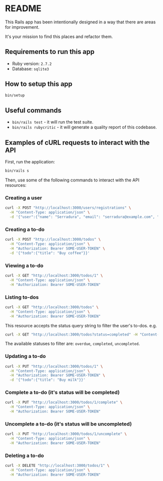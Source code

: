 # README

This Rails app has been intentionally designed in a way that there are areas for improvement.

It's your mission to find this places and refactor them.

## Requirements to run this app

* Ruby version: `2.7.2`
* Database: `sqlite3`

## How to setup this app
```sh
bin/setup
```

## Useful commands

* `bin/rails test` - it will run the test suite.
* `bin/rails rubycritic` - it will generate a quality report of this codebase.

## Examples of cURL requests to interact with the API

First, run the application:

```sh
bin/rails s
```

Then, use some of the following commands to interact with the API resources:

### Creating a user
```sh
curl -X POST "http://localhost:3000/users/registrations" \
  -H "Content-Type: application/json" \
  -d '{"user":{"name": "Serradura", "email": "serradura@example.com", "password": "123456", "password_confirmation": "123456"}}'
```

### Creating a to-do
```sh
curl -X POST "http://localhost:3000/todos" \
  -H "Content-Type: application/json" \
  -H "Authorization: Bearer SOME-USER-TOKEN" \
  -d '{"todo":{"title": "Buy coffee"}}'
```

### Viewing a to-do
```sh
curl -X GET "http://localhost:3000/todos/1" \
  -H "Content-Type: application/json" \
  -H "Authorization: Bearer SOME-USER-TOKEN"
```

### Listing to-dos
```sh
curl -X GET "http://localhost:3000/todos" \
  -H "Content-Type: application/json" \
  -H "Authorization: Bearer SOME-USER-TOKEN"
```

This resource accepts the status query string to filter the user's to-dos. e.g.

```sh
curl -X GET "http://localhost:3000/todos?status=completed" -H "Content-Type: application/json" -H "Authorization: Bearer SOME-USER-TOKEN"
```

The available statuses to filter are: `overdue`, `completed`, `uncompleted`.

### Updating a to-do
```sh
curl -X PUT "http://localhost:3000/todos/1" \
  -H "Content-Type: application/json" \
  -H "Authorization: Bearer SOME-USER-TOKEN" \
  -d '{"todo":{"title": "Buy milk"}}'
```

### Complete a to-do (it's status will be completed)
```sh
curl -X PUT "http://localhost:3000/todos/1/complete" \
  -H "Content-Type: application/json" \
  -H "Authorization: Bearer SOME-USER-TOKEN"
```

### Uncomplete a to-do (it's status will be uncompleted)
```sh
curl -X PUT "http://localhost:3000/todos/1/uncomplete" \
  -H "Content-Type: application/json" \
  -H "Authorization: Bearer SOME-USER-TOKEN"
```

### Deleting a to-do
```sh
curl -X DELETE "http://localhost:3000/todos/1" \
  -H "Content-Type: application/json" \
  -H "Authorization: Bearer SOME-USER-TOKEN"
```
